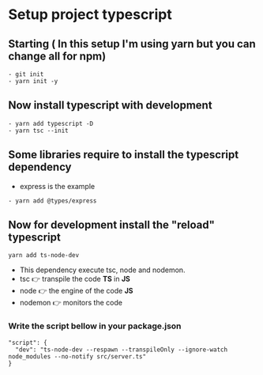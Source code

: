 # Setup project typescript

## Starting ( In this setup I'm using yarn but you can change all for npm)
```
- git init
- yarn init -y
```

## Now install typescript with development 
```
- yarn add typescript -D
- yarn tsc --init
```

## Some libraries require to install the typescript dependency
- express is the example
```
- yarn add @types/express
```

## Now for development install the "reload" typescript
```
yarn add ts-node-dev
```
- This dependency execute tsc, node and nodemon.
- tsc 👉 transpile the code **TS** in **JS**
- node 👉 the engine of the code **JS**
- nodemon 👉 monitors the code 

### Write the script bellow in your **package.json**

```
"script": {
  "dev": "ts-node-dev --respawn --transpileOnly --ignore-watch node_modules --no-notify src/server.ts"
}
```